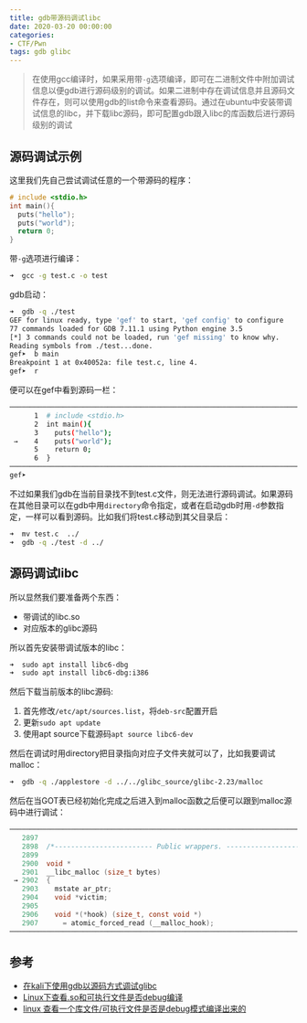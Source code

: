 ```yaml
---
title: gdb带源码调试libc
date: 2020-03-20 00:00:00
categories:
- CTF/Pwn
tags: gdb glibc
---
```


> 在使用gcc编译时，如果采用带`-g`选项编译，即可在二进制文件中附加调试信息以便gdb进行源码级别的调试。如果二进制中存在调试信息并且源码文件存在，则可以使用gdb的list命令来查看源码。通过在ubuntu中安装带调试信息的libc，并下载libc源码，即可配置gdb跟入libc的库函数后进行源码级别的调试

## 源码调试示例

这里我们先自己尝试调试任意的一个带源码的程序：

```c
# include <stdio.h>
int main(){
  puts("hello");
  puts("world");
  return 0;
}
```

带`-g`选项进行编译：

```bash
➜  gcc -g test.c -o test
```

gdb启动：

```bash
➜  gdb -q ./test 
GEF for linux ready, type 'gef' to start, 'gef config' to configure
77 commands loaded for GDB 7.11.1 using Python engine 3.5
[*] 3 commands could not be loaded, run 'gef missing' to know why.
Reading symbols from ./test...done.
gef➤  b main
Breakpoint 1 at 0x40052a: file test.c, line 4.
gef➤  r
```

便可以在gef中看到源码一栏：

```bash
───────────────────────────────────────────────────────────────────────────────────────────────────────────── source:test.c+4 ────
      1	 # include <stdio.h>
      2	 int main(){
      3	   puts("hello");
 →    4	   puts("world");
      5	   return 0;
      6	 }
───────────────────────────────────────────────────────────────────────────────────────────────────────────────────── threads ────
gef➤  
```

不过如果我们gdb在当前目录找不到test.c文件，则无法进行源码调试。如果源码在其他目录可以在gdb中用`directory`命令指定，或者在启动gdb时用`-d`参数指定，一样可以看到源码。比如我们将test.c移动到其父目录后：

```bash
➜  mv test.c  ../
➜  gdb -q ./test -d ../
```

## 源码调试libc

所以显然我们要准备两个东西：

- 带调试的libc.so
- 对应版本的glibc源码

所以首先安装带调试版本的libc：

```bash
➜  sudo apt install libc6-dbg  
➜  sudo apt install libc6-dbg:i386
```

然后下载当前版本的libc源码:

1. 首先修改`/etc/apt/sources.list`，将`deb-src`配置开启
2. 更新`sudo apt update`
3. 使用apt source下载源码`apt source libc6-dev`

然后在调试时用directory把目录指向对应子文件夹就可以了，比如我要调试malloc：

```bash
➜  gdb -q ./applestore -d ../../glibc_source/glibc-2.23/malloc
```

然后在当GOT表已经初始化完成之后进入到malloc函数之后便可以跟到malloc源码中进行调试：

```c
───────────────────────────────────────────────────────────────────────────────────────────────────────────────────────────────────────────────────────────────────── source:malloc.c+2902 ────
   2897	 
   2898	 /*------------------------ Public wrappers. --------------------------------*/
   2899	 
   2900	 void *
   2901	 __libc_malloc (size_t bytes)
 → 2902	 {
   2903	   mstate ar_ptr;
   2904	   void *victim;
   2905	 
   2906	   void *(*hook) (size_t, const void *)
   2907	     = atomic_forced_read (__malloc_hook);
────────────────────────────────────────────────────────────────────────────────────────────────────────────────────────────────────────────────────────────────────────────────── threads ────
```

## 参考

- [在kali下使用gdb以源码方式调试glibc](https://blog.csdn.net/u012763794/article/details/78457973)
- [Linux下查看.so和可执行文件是否debug编译](https://blog.csdn.net/gong_xucheng/article/details/23996145)
- [linux 查看一个库文件/可执行文件是否是debug模式编译出来的](https://blog.csdn.net/lgfun/article/details/102627269)